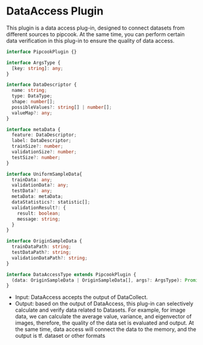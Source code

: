 # DataAccess Plugin

This plugin is a data access plug-in, designed to connect datasets from different sources to pipcook. At the same time, you can perform certain data verification in this plug-in to ensure the quality of data access.

```ts
interface PipcookPlugin {}

interface ArgsType {
  [key: string]: any;
}

interface DataDescriptor {
  name: string;
  type: DataType;
  shape: number[];
  possibleValues?: string[] | number[];
  valueMap?: any;
}

interface metaData {
  feature: DataDescriptor;
  label: DataDescriptor;
  trainSize?: number;
  validationSize?: number;
  testSize?: number;
}

interface UniformSampleData{
  trainData: any;
  validationData?: any;
  testData?: any;
  metaData: metaData;
  dataStatistics?: statistic[];
  validationResult?: {
    result: boolean;
    message: string;
  }
}

interface OriginSampleData {
  trainDataPath: string;
  testDataPath?: string;
  validationDataPath?: string;
}

interface DataAccessType extends PipcookPlugin {
  (data: OriginSampleData | OriginSampleData[], args?: ArgsType): Promise<UniformSampleData>
}
```

- Input: DataAccess accepts the output of DataCollect.
- Output: based on the output of DataAccess, this plug-in can selectively calculate and verify data related to Datasets. For example, for image data, we can calculate the average value, variance, and eigenvector of images, therefore, the quality of the data set is evaluated and output. At the same time, data access will connect the data to the memory, and the output is tf. dataset or other formats
